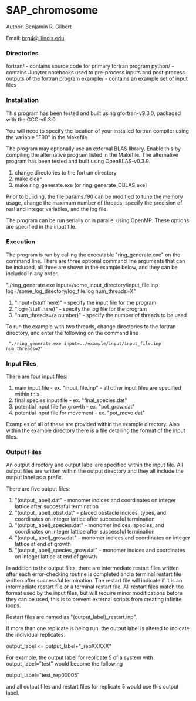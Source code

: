 # SAP_chromosome

Author: Benjamin R. Gilbert

Email: brg4@illinois.edu

### Directories ###

 fortran/ - contains source code for primary fortran program
 python/ - contains Jupyter notebooks used to pre-process inputs and post-process outputs of the fortran program
 example/ - contains an example set of input files

### Installation ###

 This program has been tested and built using gfortran-v9.3.0, packaged with the GCC-v9.3.0.

 You will need to specify the location of your installed fortran compiler using the variable "F90" in the Makefile.

 The program may optionally use an external BLAS library. Enable this by compiling the alternative program listed in the Makefile. The alternative program has been tested and built using OpenBLAS-v0.3.9.

 1) change directories to the fortran directory
 2) make clean
 3) make ring_generate.exe (or ring_generate_OBLAS.exe)

 Prior to building, the file params.f90 can be modified to tune the memory usage, change the maximum number of threads, specify the precision of real and integer variables, and the log file.

 The program can be run serially or in parallel using OpenMP. These options are specified in the input file.

### Execution ###

 The program is run by calling the executable "ring_generate.exe" on the command line. There are three optional command line arguments that can be included, all three are shown in the example below, and they can be included in any order.

 "./ring_generate.exe input=/some_input_directory/input_file.inp log=/some_log_directory/log_file.log num_threads=X"

  1) "input=(stuff here)" - specify the input file for the program
  2) "log=(stuff here)" - specify the log file for the program
  3) "num_threads=(a number)" - specify the number of threads to be used

  To run the example with two threads, change directories to the fortran directory, and enter the following on the command line

     "./ring_generate.exe input=../example/input/input_file.inp num_threads=2"

### Input Files ###

 There are four input files:

  1) main input file - ex. "input_file.inp" - all other input files are specified within this
   2) final species input file - ex. "final_species.dat"
   3) potential input file for growth - ex. "pot_grow.dat"
   4) potential input file for movement - ex. "pot_move.dat"

 Examples of all of these are provided within the example directory. Also within the example directory there is a file detailing the format of the input files.

### Output Files ###

 An output directory and output label are specified within the input file. All output files are written within the output directory and they all include the output label as a prefix.

 There are five output files:

  1) "(output_label).dat" - monomer indices and coordinates on integer lattice after successful termination
  2) "(output_label)_obst.dat" - placed obstacle indices, types, and coordinates on integer lattice after successful termination
  3) "(output_label)_species.dat" - monomer indices, species, and coordinates on integer lattice after successful termination
  4) "(output_label)_grow.dat" - monomer indices and coordinates on integer lattice at end of growth
  5) "(output_label)_species_grow.dat" - monomer indices and coordinates on integer lattice at end of growth

 In addition to the output files, there are intermediate restart files written after each error-checking routine is completed and a terminal restart file written after successful termination. The restart file will indicate if it is an intermediate restart file or a terminal restart file. All restart files match the format used by the input files, but will require minor modifications before they can be used, this is to prevent external scripts from creating infinite loops.

 Restart files are named as "(output_label)_restart.inp".

 If more than one replicate is being run, the output label is altered to indicate the individual replicates.

  output_label <= output_label+"_repXXXXX"

 For example, the output label for replicate 5 of a system with output_label="test" would become the following

  output_label="test_rep00005"

 and all output files and restart files for replicate 5 would use this output label.